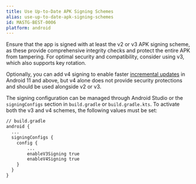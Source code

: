 ```yaml
---
title: Use Up-to-Date APK Signing Schemes
alias: use-up-to-date-apk-signing-schemes
id: MASTG-BEST-0006
platform: android
---
```


Ensure that the app is signed with at least the v2 or v3 APK signing scheme, as these provide comprehensive integrity checks and protect the entire APK from tampering. For optimal security and compatibility, consider using v3, which also supports key rotation.

Optionally, you can add v4 signing to enable faster [incremental updates](https://developer.android.com/about/versions/11/features#incremental) in Android 11 and above, but v4 alone does not provide security protections and should be used alongside v2 or v3.

The signing configuration can be managed through Android Studio or the `signingConfigs` section in `build.gradle` or `build.gradle.kts`. To activate both the v3 and v4 schemes, the following values must be set:

```default
// build.gradle
android {
  ...
  signingConfigs {
    config {
        ...
        enableV3Signing true
        enableV4Signing true
    }
  }
}
```
